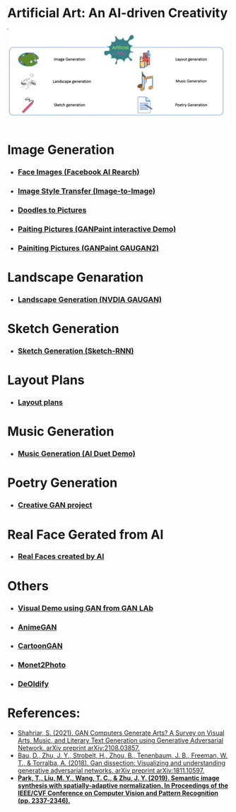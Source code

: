 #  Artificial Art:  An AI-driven Creativity
![Artificial Art:  An AI-driven Creativity](/AI-art.png)
# Image Generation <br>
- ### [Face Images (Facebook AI Rearch)](https://carpedm20.github.io/faces/)<br>
- ### [Image Style Transfer (Image-to-Image)](https://affinelayer.com/pixsrv/)</br>
- ### [Doodles to Pictures](https://mitmedialab.github.io/GAN-play/)<br>
- ### [Paiting Pictures (GANPaint interactive Demo)]( https://gandissect.csail.mit.edu)<br>
- ### [Painiting Pictures (GANPaint GAUGAN2)](http://gaugan.org/gaugan2/)
# Landscape Genaration <br>
- ### [Landscape Generation (NVDIA GAUGAN)](https://www.nvidia.com/en-us/studio/canvas/)<br>
# Sketch Generation <br>
- ### [Sketch Generation (Sketch-RNN)](https://magenta.tensorflow.org/assets/sketch_rnn_demo/multi_predict.html)<br>
# Layout Plans <br>
- ### [Layout plans](http://www.houseganpp.com)<br>
# Music Generation <br>
- ### [Music Generation (AI Duet Demo)](https://experiments.withgoogle.com/ai/ai-duet/view/)<br>
# Poetry Generation <br>
- ### [Creative GAN project](https://github.com/Machine-Learning-Tokyo/Poetry-GAN)<br>
# Real Face Gerated from AI
- ### [Real Faces created by AI](https://thispersondoesnotexist.com)<br>
# Others
- ### [Visual Demo using GAN from GAN LAb](https://poloclub.github.io/ganlab/)<br>
- ### [AnimeGAN](https://github.com/TonyLianLong/AnimeGAN.js)<br>
- ### [CartoonGAN](https://ai.minivision.cn/#/coreability/cartoon)<br>
- ### [Monet2Photo](https://make-a-monet.herokuapp.com)<br>
- ### [DeOldify](https://deoldify.ai)<br>
# References:
- [Shahriar, S. (2021). GAN Computers Generate Arts? A Survey on Visual Arts, Music, and Literary Text Generation using Generative Adversarial Network. arXiv preprint arXiv:2108.03857.](https://arxiv.org/pdf/2108.03857.pdf)<br>
- [Bau, D., Zhu, J. Y., Strobelt, H., Zhou, B., Tenenbaum, J. B., Freeman, W. T., & Torralba, A. (2018). Gan dissection: Visualizing and understanding generative adversarial networks. arXiv preprint arXiv:1811.10597.](https://openreview.net/pdf?id=Hyg_X2C5FX)<b>
- [Park, T., Liu, M. Y., Wang, T. C., & Zhu, J. Y. (2019). Semantic image synthesis with spatially-adaptive normalization. In Proceedings of the IEEE/CVF Conference on Computer Vision and Pattern Recognition (pp. 2337-2346).](https://arxiv.org/pdf/1903.07291.pdf)<br>

